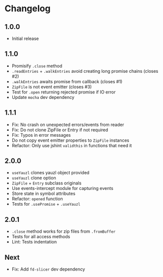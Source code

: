 # Changelog

## 1.0.0

* Initial release

## 1.1.0

* Promisify `.close` method
* `.readEntries` + `.walkEntries` avoid creating long promise chains (closes #2)
* `.walkEntries` awaits promise from callback (closes #1)
* `ZipFile` is not event emitter (closes #3)
* Test for `.open` returning rejected promise if IO error
* Update `mocha` dev dependency

## 1.1.1

* Fix: No crash on unexpected errors/events from reader
* Fix: Do not clone ZipFile or Entry if not required
* Fix: Typos in error messages
* Do not copy event emitter properties to `ZipFile` instances
* Refactor: Only use jshint `validthis` in functions that need it

## 2.0.0

* `useYauzl` clones yauzl object provided
* `useYauzl` clone option
* `ZipFile` + `Entry` subclass originals
* Use events-intercept module for capturing events
* Store state in symbol attributes
* Refactor: `opened` function
* Tests for `.usePromise` + `.useYauzl`

## 2.0.1

* `.close` method works for zip files from `.fromBuffer`
* Tests for all access methods
* Lint: Tests indentation

## Next

* Fix: Add `fd-slicer` dev dependency
